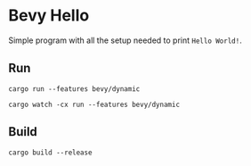 # Bevy Hello
Simple program with all the setup needed to print `Hello World!`.

## Run
`cargo run --features bevy/dynamic`

`cargo watch -cx run --features bevy/dynamic`

## Build 
`cargo build --release`
